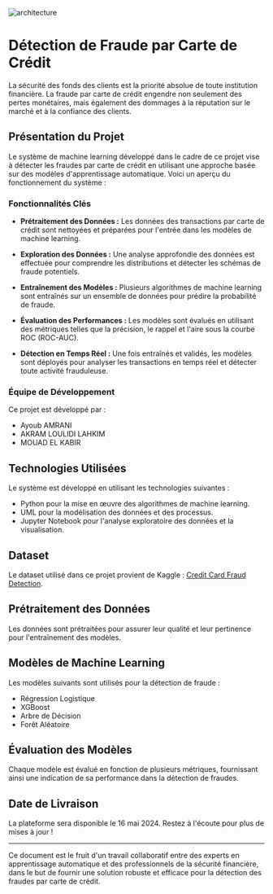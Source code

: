 ![architecture](https://github.com/yurri775/system_detection_fraud_credit_card/assets/164823378/83c8a000-4a5b-4c5e-9f4a-6d2344d237ab)



# Détection de Fraude par Carte de Crédit

La sécurité des fonds des clients est la priorité absolue de toute institution financière. La fraude par carte de crédit engendre non seulement des pertes monétaires, mais également des dommages à la réputation sur le marché et à la confiance des clients.

## Présentation du Projet

Le système de machine learning développé dans le cadre de ce projet vise à détecter les fraudes par carte de crédit en utilisant une approche basée sur des modèles d'apprentissage automatique. Voici un aperçu du fonctionnement du système :

### Fonctionnalités Clés

- **Prétraitement des Données :** Les données des transactions par carte de crédit sont nettoyées et préparées pour l'entrée dans les modèles de machine learning.
  
- **Exploration des Données :** Une analyse approfondie des données est effectuée pour comprendre les distributions et détecter les schémas de fraude potentiels.

- **Entraînement des Modèles :** Plusieurs algorithmes de machine learning sont entraînés sur un ensemble de données pour prédire la probabilité de fraude.

- **Évaluation des Performances :** Les modèles sont évalués en utilisant des métriques telles que la précision, le rappel et l'aire sous la courbe ROC (ROC-AUC).

- **Détection en Temps Réel :** Une fois entraînés et validés, les modèles sont déployés pour analyser les transactions en temps réel et détecter toute activité frauduleuse.

### Équipe de Développement

Ce projet est développé par :

- Ayoub AMRANI
- AKRAM LOULIDI LAHKIM
- MOUAD EL KABIR

## Technologies Utilisées

Le système est développé en utilisant les technologies suivantes :

- Python pour la mise en œuvre des algorithmes de machine learning.
- UML pour la modélisation des données et des processus.
- Jupyter Notebook pour l'analyse exploratoire des données et la visualisation.

## Dataset

Le dataset utilisé dans ce projet provient de Kaggle : [Credit Card Fraud Detection](https://www.kaggle.com/mlg-ulb/creditcardfraud).

## Prétraitement des Données

Les données sont prétraitées pour assurer leur qualité et leur pertinence pour l'entraînement des modèles.

## Modèles de Machine Learning

Les modèles suivants sont utilisés pour la détection de fraude :

- Régression Logistique
- XGBoost
- Arbre de Décision
- Forêt Aléatoire

## Évaluation des Modèles

Chaque modèle est évalué en fonction de plusieurs métriques, fournissant ainsi une indication de sa performance dans la détection de fraudes.

## Date de Livraison

La plateforme sera disponible le 16 mai 2024. Restez à l'écoute pour plus de mises à jour !

---
Ce document est le fruit d'un travail collaboratif entre des experts en apprentissage automatique et des professionnels de la sécurité financière, dans le but de fournir une solution robuste et efficace pour la détection des fraudes par carte de crédit.
